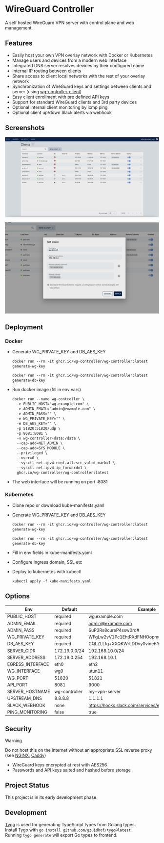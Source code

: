 # WireGuard Controller

A self hosted WireGuard VPN server with control plane and web management.

## Features

- Easily host your own VPN overlay network with Docker or Kubernetes
- Manage users and devices from a modern web interface
- Integrated DNS server resolves devices by their configured name
- Internal IP routing between clients
- Share access to client local networks with the rest of your overlay network
- Synchronization of WireGuard keys and settings between clients and server (using [wg-controller-client](https://github.com/wg-controller/wg-controller-client))
- Easy client enrollment with pre defined API keys
- Support for standard WireGuard clients and 3rd party devices
- Optional internal client monitoring by icmp ping
- Optional client up/down Slack alerts via webhook

## Screenshots

![Clients Page](/screenshot1.png?raw=true "Client Management Page")

![Client Dialog](/screenshot2.png?raw=true "Client Dialog")

## Deployment

### Docker

- Generate WG_PRIVATE_KEY and DB_AES_KEY

  ```
  docker run --rm -it ghcr.io/wg-controller/wg-controller:latest generate-wg-key
  ```

  ```
  docker run --rm -it ghcr.io/wg-controller/wg-controller:latest generate-db-key
  ```

- Run docker image (fill in env vars)

  ```
  docker run --name wg-controller \
    -e PUBLIC_HOST="wg.example.com" \
    -e ADMIN_EMAIL="admin@example.com" \
    -e ADMIN_PASS="" \
    -e WG_PRIVATE_KEY="" \
    -e DB_AES_KEY="" \
    -p 51820:51820/udp \
    -p 8081:8081 \
    -v wg-controller-data:/data \
    --cap-add=NET_ADMIN \
    --cap-add=SYS_MODULE \
    --privileged \
    --user=0 \
    --sysctl net.ipv4.conf.all.src_valid_mark=1 \
    --sysctl net.ipv4.ip_forward=1 \
    ghcr.io/wg-controller/wg-controller:latest
  ```

- The web interface will be running on port :8081

### Kubernetes

- Clone repo or download kube-manifests.yaml
- Generate WG_PRIVATE_KEY and DB_AES_KEY

  ```
  docker run --rm -it ghcr.io/wg-controller/wg-controller:latest generate-wg-key
  ```

  ```
  docker run --rm -it ghcr.io/wg-controller/wg-controller:latest generate-db-key
  ```

- Fill in env fields in kube-manifests.yaml
- Configure ingress domain, SSL etc
- Deploy to kubernetes with kubectl

  ```
  kubectl apply -f kube-manifests.yaml
  ```

## Options

| Env              | Default       | Example                                      |
| ---------------- | ------------- | -------------------------------------------- |
| PUBLIC_HOST      | required      | wg.example.com                               |
| ADMIN_EMAIL      | required      | admin@example.com                            |
| ADMIN_PASS       | required      | SuP3Rs8cureP4ssw0rd#                         |
| WG_PRIVATE_KEY   | required      | WFgLw2vV1Pc1EhtRXdFNHOopmuNl9GZluRFhI73Mf2o= |
| DB_AES_KEY       | required      | CQLZLLfq+XXQKWrLDDvy0vine6Yil3SGxGJEUHK32yU= |
| SERVER_CIDR      | 172.19.0.0/24 | 192.168.10.0/24                              |
| SERVER_ADDRESS   | 172.19.0.254  | 192.168.10.1                                 |
| EGRESS_INTERFACE | eth0          | eth2                                         |
| WG_INTERFACE     | wg0           | utun11                                       |
| WG_PORT          | 51820         | 51821                                        |
| API_PORT         | 8081          | 9000                                         |
| SERVER_HOSTNAME  | wg-controller | my-vpn-server                                |
| UPSTREAM_DNS     | 8.8.8.8       | 1.1.1.1                                      |
| SLACK_WEBHOOK    | none          | https://hooks.slack.com/services/example     |
| PING_MONITORING  | false         | true                                         |

## Security

> [!WARNING]
> Do not host this on the internet without an appropriate SSL reverse proxy (see [NGINX](https://hub.docker.com/_/nginx), [Caddy](https://caddyserver.com))

- WireGuard keys encrypted at rest with AES256
- Passwords and API keys salted and hashed before storage

## Project Status

This project is in its early development phase.

## Development

[Tygo](https://github.com/gzuidhof/tygo) is used for generating TypeScript types from Golang types <br>
Install Tygo with `go install github.com/gzuidhof/tygo@latest` <br>
Running `tygo generate` will export Go types to frontend.
